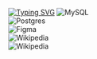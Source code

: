 <a href="https://git.io/typing-svg"><img src="https://readme-typing-svg.herokuapp.com?font=Fira+Code&pause=1000&color=7384F7&background=1907FF00&center=true&vCenter=true&width=500&lines=Hi%2C+there+I'm+DOKVA" alt="Typing SVG" /></a>
![MySQL](https://img.shields.io/badge/mysql-4479A1.svg?style=for-the-badge&logo=mysql&logoColor=white)<br>
![Postgres](https://img.shields.io/badge/postgres-%23316192.svg?style=for-the-badge&logo=postgresql&logoColor=white)<br>
![Figma](https://img.shields.io/badge/figma-%23F24E1E.svg?style=for-the-badge&logo=figma&logoColor=white)<br>
![Wikipedia](https://img.shields.io/badge/Wikipedia-%23000000.svg?style=for-the-badge&logo=wikipedia&logoColor=white)<br>
![Wikipedia](https://img.shields.io/badge/Wikipedia-%23000000.svg?style=for-the-badge&logo=wikipedia&logoColor=white)
